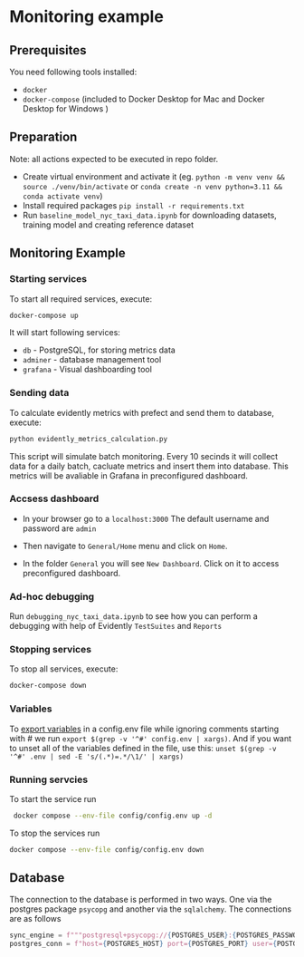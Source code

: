 
# Monitoring example

## Prerequisites

You need following tools installed:

- `docker`
- `docker-compose` (included to Docker Desktop for Mac and Docker Desktop for Windows )

## Preparation

Note: all actions expected to be executed in repo folder.

- Create virtual environment and activate it (eg. `python -m venv venv && source ./venv/bin/activate` or `conda create -n venv python=3.11 && conda activate venv`)
- Install required packages `pip install -r requirements.txt`
- Run `baseline_model_nyc_taxi_data.ipynb` for downloading datasets, training model and creating reference dataset

## Monitoring Example

### Starting services

To start all required services, execute:

```bash
docker-compose up
```

It will start following services:

- `db` - PostgreSQL, for storing metrics data
- `adminer` - database management tool
- `grafana` - Visual dashboarding tool

### Sending data

To calculate evidently metrics with prefect and send them to database, execute:

```bash
python evidently_metrics_calculation.py
```

This script will simulate batch monitoring. Every 10 secinds it will collect data for a daily batch, cacluate metrics and insert them into database. This metrics will be avaliable in Grafana in preconfigured dashboard.

### Accsess dashboard

- In your browser go to a `localhost:3000`
The default username and password are `admin`

- Then navigate to `General/Home` menu and click on `Home`.

- In the folder `General` you will see `New Dashboard`. Click on it to access preconfigured dashboard.

### Ad-hoc debugging

Run `debugging_nyc_taxi_data.ipynb` to see how you can perform a debugging with help of Evidently `TestSuites` and `Reports`

### Stopping services

To stop all services, execute:

```bash
docker-compose down
```


### Variables

To [export variables](https://stackoverflow.com/questions/19331497/set-environment-variables-from-file-of-key-value-pairs) in a config.env file while ignoring comments starting with # we run `export $(grep -v '^#' config.env | xargs)`. And if you want to unset all of the variables defined in the file, use this: `unset $(grep -v '^#' .env | sed -E 's/(.*)=.*/\1/' | xargs)`

### Running servcies

To start the service run

```sh
 docker compose --env-file config/config.env up -d
```

To stop the services run

```sh
docker compose --env-file config/config.env down
```

## Database

The connection to the database is performed in two ways. One via the postgres package `psycopg` and another via the `sqlalchemy`. The connections are as follows

```python
sync_engine = f"""postgresql+psycopg://{POSTGRES_USER}:{POSTGRES_PASSWORD}@{POSTGRES_HOST}:{POSTGRES_PORT}/{DATA_BASE}"""
postgres_conn = f"host={POSTGRES_HOST} port={POSTGRES_PORT} user={POSTGRES_USER} password={POSTGRES_PASSWORD}"
```

